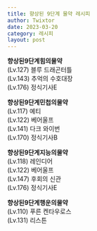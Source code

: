 ```yaml
---
title: 향상된 9단계 물약 레시피
author: Twixtor
date: 2023-03-20
category: 레시피
layout: post
---
```

<b>향상된9단계힘의물약</b>  
(Lv.127) 블루 드래곤터틀  
(Lv.143) 추억의 수호대장  
(Lv.176) 정식기사E  

<b>향상된9단계민첩의물약</b>  
(Lv.117) 예티  
(Lv.122) 베어울프  
(Lv.141) 다크 와이번  
(Lv.170) 정식기사B   

<b>향상된9단계지능의물약</b>  
(Lv.118) 레인디어  
(Lv.122) 베어울프  
(Lv.147) 후회의 신관  
(Lv.176) 정식기사E  

<b>향상된9단계행운의물약</b>  
(Lv.110) 푸른 켄타우로스  
(Lv.131) 리스튼  
